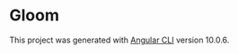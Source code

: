 # Gloom

This project was generated with [Angular CLI](https://github.com/angular/angular-cli) version 10.0.6.
